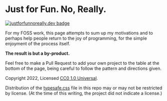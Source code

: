 # Just for Fun. No, Really.

[![justforfunnoreally.dev badge](https://img.shields.io/badge/justforfunnoreally-dev-9ff)](https://justforfunnoreally.dev)

For my FOSS work, this page attempts to sum up my motivations and to perhaps help people
return to the joy of programming, for the simple enjoyment of the process itself.

**The result is but a by-product.**

Feel free to make a Pull Request to add your own project to the table at the bottom of the
page, being careful to follow the pattern and directions given.

Copyright 2022, Licensed [CC0 1.0 Universal](https://creativecommons.org/publicdomain/zero/1.0/).

Distribution of the [typesafe.css](https://github.com/bradleytaunt/typesafe-css) file in
this repo may or may not be restricted by license. (At the time of this writing, the project
did not indicate a license.)
